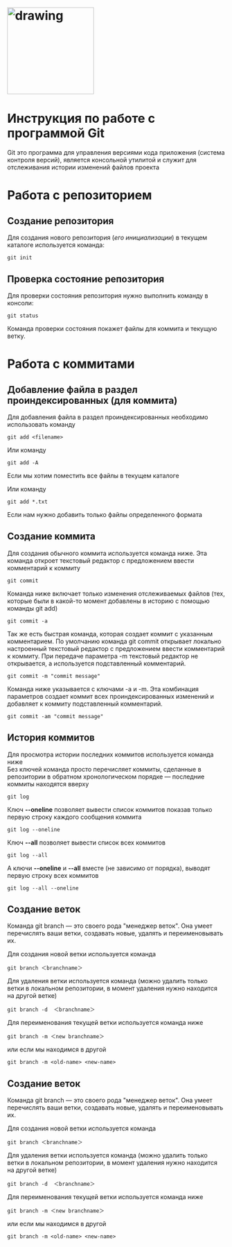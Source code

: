 # <img src="https://www.funklang.com/git_logo.png" alt="drawing" width="200"/>
# Инструкция по работе с программой Git
Git это программа для управления версиями кода приложения (система контроля версий), является консольной утилитой и служит для отслеживания истории изменений файлов проекта

# Работа с репозиторием
## Создание репозитория

Для создания нового репозитория (*его инициализации*) в текущем каталоге используется команда:

    git init

## Проверка состояние репозитория

Для проверки состояния репозитория нужно выполнить команду в консоли:

    git status

Команда проверки состояния покажет файлы для коммита и текущую ветку.

# Работа с коммитами
## Добавление файла в раздел проиндексированных (для коммита)

Для добавления файла в раздел проиндексированных необходимо использовать команду

    git add <filename>

Или команду

    git add -A

Если мы хотим поместить все файлы в текущем каталоге

Или команду

    git add *.txt

Если нам нужно добавить только файлы определенного формата

## Создание коммита

Для создания обычного коммита используется команда ниже. Эта команда откроет текстовый редактор с предложением ввести комментарий к коммиту

    git commit

Команда ниже включает только изменения отслеживаемых файлов (тех, которые были в какой-то момент добавлены в историю с помощью команды git add)

    git commit -a

Так же есть быстрая команда, которая создает коммит с указанным комментарием.
По умолчанию команда git commit открывает локально настроенный текстовый редактор с предложением ввести комментарий к коммиту.
При передаче параметра -m текстовый редактор не открывается, а используется подставленный комментарий.

    git commit -m "commit message"

Команда ниже указывается с ключами -a и -m.
Эта комбинация параметров создает коммит всех проиндексированных изменений и добавляет к коммиту подставленный комментарий.

    git commit -am "commit message"

## История коммитов

Для просмотра истории последних коммитов используется команда ниже  
Без ключей команда просто перечисляет коммиты, сделанные в репозитории в обратном хронологическом порядке — последние коммиты находятся вверху

    git log

Ключ **--oneline** позволяет вывести список коммитов показав только первую строку каждого сообщения коммита

    git log --oneline

Ключ **--all** позволяет вывести список всех коммитов

    git log --all

А ключи **--oneline** и **--all** вместе (не зависимо от порядка), выводят первую строку всех коммитов

    git log --all --oneline

## Создание веток
Команда git branch — это своего рода "менеджер веток".
Она умеет перечислять ваши ветки, создавать новые, удалять и переименовывать их.

Для создания новой ветки используется команда

    git branch ＜branchname＞

Для удаления ветки используется команда (можно удалить только ветки в локальном репозитории, в момент удаления нужно находится на другой ветке)

    git branch -d  ＜branchname＞

Для переименования текущей ветки используется команда ниже

    git branch -m ＜new branchname＞ 

или если мы находимся в другой

    git branch -m <old-name> <new-name>

## Создание веток
Команда git branch — это своего рода "менеджер веток".
Она умеет перечислять ваши ветки, создавать новые, удалять и переименовывать их.

Для создания новой ветки используется команда

    git branch ＜branchname＞

Для удаления ветки используется команда (можно удалить только ветки в локальном репозитории, в момент удаления нужно находится на другой ветке)

    git branch -d  ＜branchname＞

Для переименования текущей ветки используется команда ниже

    git branch -m ＜new branchname＞ 

или если мы находимся в другой

    git branch -m <old-name> <new-name>